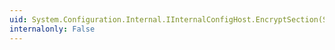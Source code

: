 ```yaml
---
uid: System.Configuration.Internal.IInternalConfigHost.EncryptSection(System.String,System.Configuration.ProtectedConfigurationProvider,System.Configuration.ProtectedConfigurationSection)
internalonly: False
---
```

